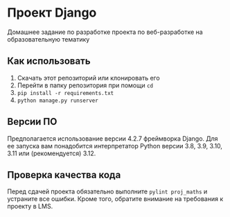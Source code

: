 # Проект Django
Домашнее задание по разработке проекта по веб-разработке на образовательную тематику 

## Как использовать

1. Скачать этот репозиторий или клонировать его
2. Перейти в папку репозитория при помощи `cd`
3. `pip install -r requirements.txt`
4. `python manage.py runserver `

## Версии ПО

Предполагается использование версии 4.2.7 фреймворка Django. Для ее запуска вам понадобится интерпретатор Python версии 3.8, 3.9, 3.10, 3.11 или (рекомендуется) 3.12.

## Проверка качества кода

Перед сдачей проекта обязательно выполните `pylint proj_maths` и устраните все ошибки. Кроме того, обратите внимание на требования к проекту в LMS.